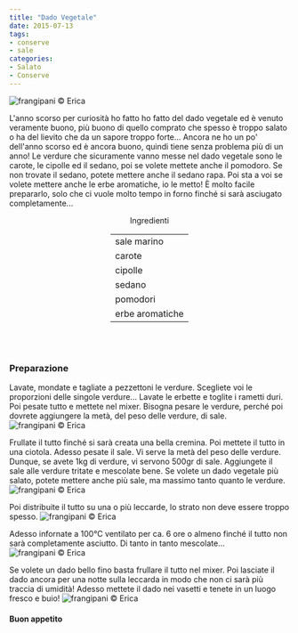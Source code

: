 ```yaml
---
title: "Dado Vegetale"
date: 2015-07-13
tags:
- conserve
- sale
categories:
- Salato
- Conserve
---
```

![](header.jpg "frangipani © Erica")

L'anno scorso per curiosità ho fatto ho fatto del dado vegetale ed è venuto veramente buono, più buono di quello comprato che spesso è troppo salato o ha del lievito che da un sapore troppo forte... Ancora ne ho un po' dell'anno scorso ed è ancora buono, quindi tiene senza problema più di un anno! Le verdure che sicuramente vanno messe nel dado vegetale sono le carote, le cipolle ed il sedano, poi se volete mettete anche il pomodoro. Se non trovate il sedano, potete mettere anche il sedano rapa. Poi sta a voi se volete mettere anche le erbe aromatiche, io le metto! È molto facile prepararlo, solo che ci vuole molto tempo in forno finché si sarà asciugato completamente...

<div id="wrapper" style="text-align: center">
  <div id="yourdiv" style="display: inline-block;">
    <div class="ingredients">
      <div class="ingredients-title">Ingredienti</div>
      <table>
        <tbody>
          <tr>
            <td>sale marino</td>
          </tr>
          <tr>      
            <td>carote</td>
          </tr>
          <tr>      
            <td>cipolle</td>
          </tr>
          <tr>
            <td>sedano</td>
          </tr>
          <tr>
            <td>pomodori</td>
          </tr>
          <tr>
            <td>erbe aromatiche</td>  
          </tr>
        </tbody>
      </table>
      <br></br>
    </div>
  </div>
</div>


<h3>
  <font color="grey">
    <i class="fa fa-cogs"></i>
  </font> Preparazione
</h3>

Lavate, mondate e tagliate a pezzettoni le verdure. Scegliete voi le proporzioni delle singole verdure... Lavate le erbette e toglite i rametti duri. Poi pesate tutto e mettete nel mixer. Bisogna pesare le verdure, perché poi dovrete aggiungere la metà, del peso delle verdure, di sale.
![](verdure.jpg "frangipani © Erica")

Frullate il tutto finché si sarà creata una bella cremina. Poi mettete il tutto in una ciotola. Adesso pesate il sale. Vi serve la metà del peso delle verdure. Dunque, se avete 1kg di verdure, vi servono 500gr di sale. Aggiungete il sale alle verdure tritate e mescolate bene. Se volete un dado vegetale più salato, potete mettere anche più sale, ma massimo tanto quanto le verdure.
![](trito.jpg "frangipani © Erica")

Poi distribuite il tutto su una o più leccarde, lo strato non deve essere troppo spesso.
![](teglie.jpg "frangipani © Erica")

Adesso infornate a 100°C ventilato per ca. 6 ore o almeno finché il tutto non sarà completamente asciutto. Di tanto in tanto mescolate...
![](essiccato.jpg "frangipani © Erica")

Se volete un dado bello fino basta frullare il tutto nel mixer. Poi lasciate il dado ancora per una notte sulla leccarda in modo che non ci sarà più traccia di umidità! Adesso mettete il dado nei vasetti e tenete in un luogo fresco e buio!
![](risultato.jpg "frangipani © Erica")

<h4>Buon appetito
  <font color="red">
    <i class="fa fa-smile-o"></i>
  </font>
</h4>
